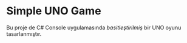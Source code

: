 # Simple UNO Game

Bu proje de C# Console uygulamasında *basitleştirilmiş* bir UNO oyunu tasarlanmıştır.
